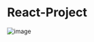 # React-Project
![image](https://github.com/user-attachments/assets/1576c294-922d-459f-ac89-4e3373ac0945)
